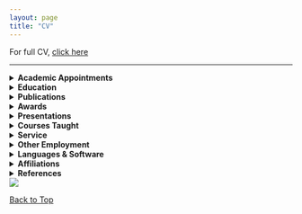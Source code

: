 ```yaml
---
layout: page
title: "CV"
---
```


For full CV, [click here](https://docs.google.com/document/d/10En4En17DeJadPC6YplzNeQgRdE76q0k/preview)  

---

<details>
<summary><strong>Academic Appointments</strong></summary>

<ul>
  <li><strong>Assistant Professor of History</strong>, University of Arkansas at Little Rock, August 2018 – present.</li>
</ul>

</details>

<details>
<summary><strong>Education</strong></summary>

<ul>
  <li><strong>Ph.D., History</strong>, Johns Hopkins University, 2018</li>
  <li><strong>M.A., History</strong>, Johns Hopkins University, 2013</li>
  <li><strong>B.A. (Hons.), History & French</strong>, Wesleyan University, 2010</li>
</ul>

</details>

<details>
<summary><strong>Publications</strong></summary>

<!-- All lists changed to HTML list tags -->

<ul><li><strong>Journal Article (Peer Review)</strong>
  <ul><li>“The ‘Ambroise Affair’...” <em>French History</em> 32, no. 4 (2018): 493–510.</li></ul>
</li></ul>

<ul><li><strong>Book Chapter (Peer Review)</strong>
  <ul><li>“‘Free and Naturalized Frenchwomen’...” In <em>Fertility, Family, and Social Welfare...</em> (Palgrave, 2023)</li></ul>
</li></ul>

<ul><li><strong>Essay (Peer Review)</strong>
  <ul><li>“France and its Empire in the Indian Ocean” (with Blake Smith). <em>Oxford Bibliographies: Atlantic History</em> (2019)</li></ul>
</li></ul>

<ul><li><strong>Book Chapters (Editorial Review)</strong>
  <ul>
    <li>“Gender, Family, and Social Control...” In <em>Women in the Making of Mauritian History</em>, 2nd ed. (2023)</li>
    <li>“‘A Thousand Prejudices’...” In <em>Une Amérique française</em>, (2015)</li>
  </ul>
</li></ul>

<ul><li><strong>Essays (Editorial Review)</strong>
  <ul>
    <li>“Gender and Slavery in Global Contexts...” <em>Esclavages & post-esclavages</em> no. 9 (2024)</li>
    <li>“Incertaines catégories raciales.” In <em>Colonisations. Notre histoire</em> (2023)</li>
    <li>“Instructions du Ministère de la Marine...” <em>Outre-Mers</em> 103, no. 388–389 (2015)</li>
  </ul>
</li></ul>

<ul><li><strong>Public Scholarship (Editorial Review)</strong>
  <ul>
    <li>“Looking for ‘Petit Jean’...” <em>64 Parishes</em> (2025) <a href="https://64parishes.org/looking-for-petit-jean">Link</a></li>
    <li>“Furcy Madeleine and Abby Guy...” <em>Imaginaries</em> 14, no. 2 (2024) <a href="https://h-france.net/imaginaries/all-issues/volume-14-issue-2-summer-2024">Link</a></li>
    <li><em>Slavery and Freedom: Journeys Across Time and Space</em> (co-author, 2024); <em>L’affaire Abby Guy</em> (co-translator, 2024) <a href="https://www.portail-esclavage-reunion.fr/dossiers-documentaires/laffaire-abby-guy">Link</a></li>
    <li>“Les esclaves vendus comme ‘biens nationaux’...” (2023) <a href="https://www.portail-esclavage-reunion.fr/documentaires/l-esclavage">Link</a></li>
  </ul>
</li></ul>

<ul><li><strong>Editorial Work</strong>
  <ul><li>Co-editor (with Sarah Zimmerman), <em>Esclavages & post-esclavages</em> no. 9 (2024)</li></ul>
</li></ul>

<ul><li><strong>Review Essays</strong>
  <ul>
    <li>Review of <em>Malgaches et Vazaha à Tamatave</em>, <em>Politique africaine</em> 175–176 (2025)</li>
    <li>Review of <em>Archipelago of Justice</em> by Laurie M. Wood. <em>H-France Forum</em> 17 (2022) <a href="https://h-france.net/h-france-forum-volume-17-2022/">Link</a></li>
  </ul>
</li></ul>

<ul><li><strong>Manuscripts in Preparation</strong>
  <ul>
    <li><em>Making Whiteness on La Réunion</em> (monograph)</li>
    <li>“‘Mixed-Blood’ Empire...” (article, under review)</li>
    <li><em>Freedom Deferred</em> (edited source reader)</li>
    <li>“Enslaved by the Church, Sold for the Republic” <a href="https://storymaps.arcgis.com/stories/68ea1822adba48acadb2848f40b29048">Link</a></li>
    <li>“Arkansas Créole” <a href="https://arcg.is/1izPe01">Link</a></li>
  </ul>
</li></ul>

</details>


<details>
<summary><strong>Awards</strong></summary>

<strong>Research Awards</strong>  
<ul>
  <li>2025 – Huntington Library Short-Term Fellowship</li>
  <li>2024 – ACLS Project Development Grant</li>
  <li>2023 – ASECS/Boston Athenaeum Fellowship</li>
  <li>2022 – Camargo Foundation Core Program Residency</li>
  <li>2021 – UA Little Rock Provost’s Grant (Research)</li>
  <li>2019 – G. Thomas Eisele Fellowship</li>
  <li>2017 – Doris G. Quinn Dissertation Completion Fellowship</li>
  <li>2017 – Singleton Center Dissertation Research Fellowship</li>
  <li>2016 – John Carter Brown Library Fellowship</li>
  <li>2014 – SSRC Mellon IDRF</li>
</ul>

<strong>Teaching Awards</strong>  
<ul>
  <li>2024 – Online Teaching Excellence Award, UA Little Rock</li>
  <li>2023 – NEH Summer Institute Participant (Enslaved.org)</li>
  <li>2022 – Provost’s Grant for Excellence in Teaching</li>
  <li>2015 – Dean’s Teaching Fellowship, Johns Hopkins</li>
</ul>

</details>

<details>
<summary><strong>Presentations</strong></summary>

<strong>Conferences</strong>
<ul>
  <li><strong>Jan. 2026</strong> — “Creolizing Cultivation...” (AHA, Chicago, IL)</li>
  <li><strong>May 2025</strong> — “Race and Belonging at Sea...” (FCHS, Buffalo, NY)</li>
  <li><strong>Apr. 2025</strong> — “Mapping Creole Arkansas...” (WashU, St. Louis, MO)</li>
  <li><strong>Mar. 2025</strong> — “‘A Model, Virtuous, and Lucrative Slavery’...” (LHA, Baton Rouge, LA)</li>
  <li><strong>Feb. 2025</strong> — “The Catholic Church and Slavery...” (UNESCO, Univ. of Mauritius)</li>
  <li><strong>Apr. 2024</strong> — “Recruiting the ‘Restraint of Religion’...” (FEEGI, Providence, RI)</li>
  <li><strong>Mar. 2024</strong> — “Looking for Petit Jean...” (LHA, New Orleans, LA)</li>
  <li><strong>June 2023</strong> — “Gender, Family, and Social Control...” (Univ. Trier, Germany)</li>
  <li><strong>June 2023</strong> — “L’Église et l’esclavage...” (Univ. Bordeaux Montaigne, France)</li>
  <li><strong>May 2023</strong> — “‘Le Philantrope Jannou Vend Sa Femme!’...” (FCHS, Martinique)</li>
  <li><strong>Nov. 2022</strong> — Roundtable: Digital Humanities and Empire (WSFH, Virtual)</li>
  <li><strong>May 2022</strong> — “‘Creoles Far from Our Land’...” (FCHS, Charleston, SC)</li>
  <li><strong>Mar. 2022</strong> — “‘Effacer le souvenir de leur état’...” (SFHS, Charlotte, NC)</li>
  <li><em>(...additional entries continue in full version)</em></li>
</ul>

<strong>Invited Talks</strong>
<ul>
  <li><strong>Sept. 2025</strong> — “Race, Racialisation, and Enslavement...” (Amsterdam & Nijmegen, Virtual)</li>
  <li><strong>Dec. 2024</strong> — “Furcy Madeleine & Abby Guy...” (Musée de Villèle, Réunion)</li>
  <li><strong>Apr. 2024</strong> — “Rethinking the Legend of Petit Jean...” (UA Little Rock)</li>
  <li><strong>Mar. 2024</strong> — “Teaching with Collaborative Annotation” (ASU-Beebe)</li>
  <li><strong>Feb. 2023</strong> — “New England Merchant Families...” (Boston Athenaeum)</li>
  <li><em>(...additional entries continue in full version)</em></li>
</ul>

<strong>Guest Lectures</strong>
<ul>
  <li><strong>Mar. 2025</strong> — “Historiography and Article Writing” (Morgan State, Virtual)</li>
  <li><strong>Feb. 2021</strong> — “Echoes of Haiti’s Revolution” (UALR, Virtual)</li>
  <li><strong>Sept. 2020</strong> — “Global Haitian Revolution” (Penn State, Virtual)</li>
  <li><em>(...additional entries continue in full version)</em></li>
</ul>

</details>


<details>
<summary><strong>Courses Taught</strong></summary>

<strong>Global History</strong>
<ul>
  <li><em>History of Civilization II: World History Since 1500</em></li>
  <li><em>The Haitian Revolution in World History</em></li>
  <li><em>History of the Atlantic World</em></li>
  <li><em>Revolutions in World History</em></li>
  <li><em>Global Perspectives on Race</em></li>
</ul>

<strong>European History</strong>
<ul>
  <li><em>Twentieth-Century Europe</em></li>
  <li><em>Modern France from 1700</em></li>
</ul>

<strong>Methods</strong>
<ul>
  <li><em>Historical Methods Seminar</em></li>
  <li><em>The Historian's Craft</em></li>
</ul>

</details>

<details>
<summary><strong>Service</strong></summary>

<strong>Professional</strong>
<ul>
  <li>Co-Chair (2024–present), Member (2024–2027), Committee on LGBTQ+ Status in the Profession, American Historical Association (AHA)</li>
  <li>Chair, Research Travel Award Committee (2024–2025); Executive Board Member (2020–2024), Forum on Early-Modern Empires and Global Interactions (FEEGI)</li>
  <li>Invited Participant, Book Manuscript Workshop, Stanford University (2020)</li>
  <li>Book Manuscript Reader, <em>Cambridge University Press</em></li>
  <li>Article Manuscript Reviewer, <em>William & Mary Quarterly</em></li>
</ul>

<strong>Institutional</strong>
<ul>
  <li>Undergraduate Advisor (2025–present)</li>
  <li>Invited Member, Trojan Integrated Planning and Accreditation Committee, Office of the Provost, UA Little Rock (2024–2025)</li>
  <li>Concurrent Enrollment Liaison, Department of History, UA Little Rock (2023–2025)</li>
  <li>Chair (2024–2025), Member (2022–2024), Undergraduate Curriculum Committee, Department of History, UA Little Rock</li>
  <li>Member, Online Campus Advisory Board (OCAB), UA Little Rock (2023–2025)</li>
  <li>Moderator, Q&A Session with Guests of the Office of Alumni and Development, UA Little Rock (March 2024)</li>
  <li>Member, Research and Creative Works Committee, UA Little Rock (2022–2023)</li>
  <li>Member, Awards Committee, Gender Studies Program, UA Little Rock (2022)</li>
  <li>Member, Undergraduate Curriculum Committee, College of Humanities, Arts, Social Sciences, and Education, UA Little Rock (2021–2022)</li>
  <li>Workshop Facilitator & Steering Committee Member, Mobile Institute on Scientific Teaching (MIST), UA Little Rock (2021–2022)</li>
  <li>Member, Tenure and Promotion Committee, Department of History, UA Little Rock (2020–2021)</li>
  <li>Faculty Liaison, UA Little Rock History Club (2019–2021)</li>
</ul>

<strong>Community</strong>
<ul>
  <li>Member, Next Generation Advisory Committee, Arkansas Humanities Council (NEH Affiliate) (2022–2023)</li>
  <li>Volunteer Judge, Central Arkansas History Day Competition (2019–2025)</li>
</ul>

</details>

<details>
<summary><strong>Other Employment</strong></summary>

<ul>
  <li>GIS Assistant, Johns Hopkins University</li>
  <li>Docent and Translator, St. Mary’s Historic Site</li>
  <li>Website Translator, EHESS, Paris</li>
</ul>

</details>

<details>
<summary><strong>Languages & Software</strong></summary>

<strong>Languages</strong>
<ul>
  <li>English: Native</li>
  <li>French: Fluent</li>
  <li>Portuguese: Intermediate</li>
  <li>Réunionese Creole & Italian: Beginner</li>
</ul>

<strong>Software (Teaching & Advising)</strong>
<ul>
  <li>Blackboard (Classic and Ultra) – Learning Management System</li>
  <li>Workday Student – Academic advising and planning</li>
  <li>DegreeWorks – Academic advising and planning</li>
  <li>Google Suite – Collaborative productivity tools</li>
  <li>ESRI ArcGIS Online, Story Maps – Spatial data visualization, digital storytelling</li>
  <li>Exhibit.so – Exhibit curation using IIIF (International Image Interoperability Framework)</li>
  <li>Perusall – Collaborative annotation platform</li>
  <li>Transkribus – AI transcription of manuscript documents</li>
  <li>Voyant Tools, HathiTrust Analytics – Text mining and topic modeling</li>
</ul>

<strong>Software (Research & Design)</strong>
<ul>
  <li>Adobe Creative Suite (Rush, InDesign) – Multimedia design</li>
  <li>ArcGIS Pro (ESRI) – Spatial analysis and cartography</li>
  <li>QGIS – Open-source geospatial analysis</li>
  <li>SPSS – Statistical analysis</li>
  <li>Tropy – Archival image management</li>
  <li>Zotero – Bibliographic and citation management</li>
</ul>

</details>

<details>
<summary><strong>Affiliations</strong></summary>

<ul>
  <li>American Historical Association (AHA)</li>
  <li>American Society for Eighteenth-Century Studies (ASECS)</li>
  <li>Consortium on the Revolutionary Era (CRE)</li>
  <li>Centre de Recherches sur les Sociétés de l’Océan Indien (CRESOI)</li>
  <li>French Colonial Historical Society (FCHS)</li>
  <li>Forum on Early-Modern Empires and Global Interactions (FEEGI)</li>
  <li>Society for French Historical Studies (SFHS)</li>
  <li>European History Section of the Southern Historical Association (SHA-EHS)</li>
  <li>Western Society for French History (WSFH)</li>
</ul>

</details>

<details>
<summary><strong>References</strong></summary>

<ul>
  <li><strong>Dr. Sue Peabody</strong> — Washington State University  
    <a href="mailto:speabody@wsu.edu">speabody@wsu.edu</a>
  </li>
  <li><strong>Dr. Barclay Key</strong> — University of Arkansas at Little Rock  
    <a href="mailto:btkey@ualr.edu">btkey@ualr.edu</a>
  </li>
  <li><strong>Dr. Todd Shepard</strong> — Johns Hopkins University  
    <a href="mailto:tshep75@jhu.edu">tshep75@jhu.edu</a>
  </li>
</ul>

</details>


<img src="{{ site.baseurl }}/montstmichel.gif">

   <p><a href="#">Back to Top</a></p>


